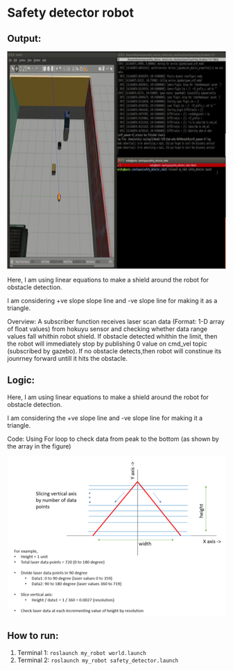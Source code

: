 # Safety detector robot

## Output:

<p align="center">
<img src="https://github.com/kvnptl/safety_detector_robot/blob/main/results/obstacle_detector_demo.gif" width="1080" height="500"/>
</p>

Here, I am using linear equations to make a shield around the robot for obstacle detection.

I am considering +ve slope slope line and -ve slope line for making it as a triangle.

Overview: A subscriber function receives laser scan data (Format: 1-D array of float values) from hokuyu sensor and checking whether data range values fall whithin robot shield. If obstacle detected whithin the limit, then the robot will immediately stop by publishing 0 value on cmd_vel topic (subscribed by gazebo). If no obstacle detects,then robot will constinue its jounrney forward untill it hits the obstacle.

## Logic:
Here, I am using linear equations to make a shield around the robot for obstacle detection.

I am considering the +ve slope line and -ve slope line for making it a triangle.

Code: Using For loop to check data from peak to the bottom (as shown by the array in the figure)

![algo](https://github.com/kvnptl/safety_detector_robot/blob/main/results/logic_overview.png)

## How to run:

1. Terminal 1: `roslaunch my_robot world.launch`
2. Terminal 2: `roslaunch my_robot safety_detector.launch`
